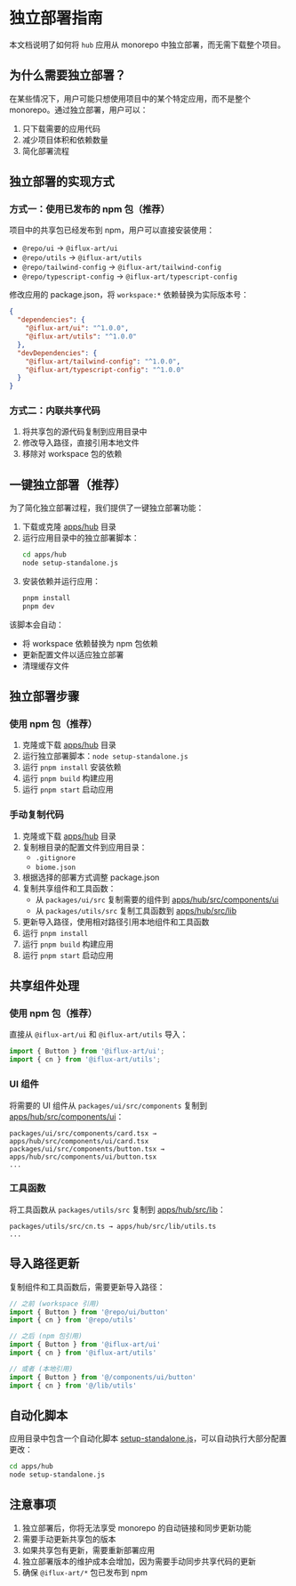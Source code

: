 # 独立部署指南

本文档说明了如何将 `hub` 应用从 monorepo 中独立部署，而无需下载整个项目。

## 为什么需要独立部署？

在某些情况下，用户可能只想使用项目中的某个特定应用，而不是整个 monorepo。通过独立部署，用户可以：

1. 只下载需要的应用代码
2. 减少项目体积和依赖数量
3. 简化部署流程

## 独立部署的实现方式

### 方式一：使用已发布的 npm 包（推荐）

项目中的共享包已经发布到 npm，用户可以直接安装使用：

- `@repo/ui` → `@iflux-art/ui`
- `@repo/utils` → `@iflux-art/utils`
- `@repo/tailwind-config` → `@iflux-art/tailwind-config`
- `@repo/typescript-config` → `@iflux-art/typescript-config`

修改应用的 package.json，将 `workspace:*` 依赖替换为实际版本号：
```json
{
  "dependencies": {
    "@iflux-art/ui": "^1.0.0",
    "@iflux-art/utils": "^1.0.0"
  },
  "devDependencies": {
    "@iflux-art/tailwind-config": "^1.0.0",
    "@iflux-art/typescript-config": "^1.0.0"
  }
}
```

### 方式二：内联共享代码

1. 将共享包的源代码复制到应用目录中
2. 修改导入路径，直接引用本地文件
3. 移除对 workspace 包的依赖

## 一键独立部署（推荐）

为了简化独立部署过程，我们提供了一键独立部署功能：

1. 下载或克隆 [apps/hub](file://c:\project\ifa\apps\hub) 目录
2. 运行应用目录中的独立部署脚本：
   ```bash
   cd apps/hub
   node setup-standalone.js
   ```
3. 安装依赖并运行应用：
   ```bash
   pnpm install
   pnpm dev
   ```

该脚本会自动：
- 将 workspace 依赖替换为 npm 包依赖
- 更新配置文件以适应独立部署
- 清理缓存文件

## 独立部署步骤

### 使用 npm 包（推荐）

1. 克隆或下载 [apps/hub](file://c:\project\ifa\apps\hub) 目录
2. 运行独立部署脚本：`node setup-standalone.js`
3. 运行 `pnpm install` 安装依赖
4. 运行 `pnpm build` 构建应用
5. 运行 `pnpm start` 启动应用

### 手动复制代码

1. 克隆或下载 [apps/hub](file://c:\project\ifa\apps\hub) 目录
2. 复制根目录的配置文件到应用目录：
   - `.gitignore`
   - `biome.json`
3. 根据选择的部署方式调整 package.json
4. 复制共享组件和工具函数：
   - 从 `packages/ui/src` 复制需要的组件到 [apps/hub/src/components/ui](file://c:\project\ifa\apps\hub\src\components\ui)
   - 从 `packages/utils/src` 复制工具函数到 [apps/hub/src/lib](file://c:\project\ifa\apps\hub\src\lib)
5. 更新导入路径，使用相对路径引用本地组件和工具函数
6. 运行 `pnpm install`
7. 运行 `pnpm build` 构建应用
8. 运行 `pnpm start` 启动应用

## 共享组件处理

### 使用 npm 包（推荐）

直接从 `@iflux-art/ui` 和 `@iflux-art/utils` 导入：

```typescript
import { Button } from '@iflux-art/ui';
import { cn } from '@iflux-art/utils';
```

### UI 组件

将需要的 UI 组件从 `packages/ui/src/components` 复制到 [apps/hub/src/components/ui](file://c:\project\ifa\apps\hub\src\components\ui)：

```
packages/ui/src/components/card.tsx → apps/hub/src/components/ui/card.tsx
packages/ui/src/components/button.tsx → apps/hub/src/components/ui/button.tsx
...
```

### 工具函数

将工具函数从 `packages/utils/src` 复制到 [apps/hub/src/lib](file://c:\project\ifa\apps\hub\src\lib)：

```
packages/utils/src/cn.ts → apps/hub/src/lib/utils.ts
...
```

## 导入路径更新

复制组件和工具函数后，需要更新导入路径：

```typescript
// 之前 (workspace 引用)
import { Button } from '@repo/ui/button'
import { cn } from '@repo/utils'

// 之后 (npm 包引用)
import { Button } from '@iflux-art/ui'
import { cn } from '@iflux-art/utils'

// 或者 (本地引用)
import { Button } from '@/components/ui/button'
import { cn } from '@/lib/utils'
```

## 自动化脚本

应用目录中包含一个自动化脚本 [setup-standalone.js](file://c:\project\ifa\apps\hub\setup-standalone.js)，可以自动执行大部分配置更改：

```bash
cd apps/hub
node setup-standalone.js
```

## 注意事项

1. 独立部署后，你将无法享受 monorepo 的自动链接和同步更新功能
2. 需要手动更新共享包的版本
3. 如果共享包有更新，需要重新部署应用
4. 独立部署版本的维护成本会增加，因为需要手动同步共享代码的更新
5. 确保 `@iflux-art/*` 包已发布到 npm